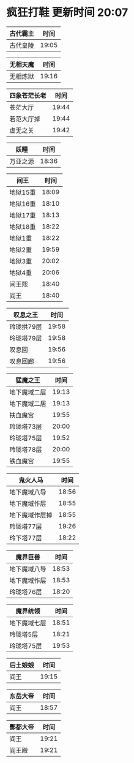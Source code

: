 # 疯狂打鞋 更新时间 20:07

| 古代霸主   | 时间    |
|--------|-------|
| 古代皇陵 | 19:05 |

| 无相天魔   | 时间    |
|--------|-------|
| 无相炼狱 | 19:16 |

| 四象苍茫长老   | 时间    |
|--------|-------|
| 苍茫大厅 | 19:44 |
| 若范大厅掉 | 19:44 |
| 虚无之关 | 19:42 |

| 妖瞳   | 时间    |
|--------|-------|
| 万亚之源 | 18:36 |

| 间王   | 时间    |
|--------|-------|
| 地狱15重 | 18:09 |
| 地狱16重 | 18:10 |
| 地狱17重 | 18:13 |
| 地狱18重 | 18:22 |
| 地狱1重 | 18:22 |
| 地狱2重 | 19:59 |
| 地狱3重 | 20:02 |
| 地狱4重 | 20:06 |
| 间王熙 | 18:40 |
| 阎王 | 18:40 |

| 叹息之王   | 时间    |
|--------|-------|
| 玲珑拱79层 | 19:58 |
| 玲珑塔79层 | 19:58 |
| 叹息回 | 19:56 |
| 叹息回廊 | 19:56 |

| 猛魔之王   | 时间    |
|--------|-------|
| 地下魔域二层 | 19:13 |
| 地下魔域二居 | 19:13 |
| 扶血魔宫 | 19:55 |
| 玲珑塔73层 | 20:00 |
| 玲珑塔75层 | 19:52 |
| 玲珑塔78层 | 20:00 |
| 铁血魔宫 | 19:55 |

| 鬼火人马   | 时间    |
|--------|-------|
| 地下魔域八导 | 18:56 |
| 地下魔域作层 | 18:55 |
| 地下魔域作层掉 | 18:55 |
| 玲珑塔77层 | 19:26 |
| 玲下塔77层 | 18:22 |

| 魔界巨兽   | 时间    |
|--------|-------|
| 地下魔域八导 | 18:53 |
| 地下魔域作层 | 18:53 |
| 玲珑塔76层 | 18:20 |

| 魔界统领   | 时间    |
|--------|-------|
| 地下魔域七层 | 18:51 |
| 玲珑塔5层 | 18:21 |
| 玲珑塔75层 | 19:53 |

| 后土娘娘   | 时间    |
|--------|-------|
| 阎王 | 19:15 |

| 东岳大帝   | 时间    |
|--------|-------|
| 阎王 | 18:57 |

| 酆都大帝   | 时间    |
|--------|-------|
| 阎王 | 19:21 |
| 阎王殿 | 19:21 |